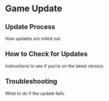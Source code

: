 # Game Update

## Update Process
How updates are rolled out.

## How to Check for Updates
Instructions to see if you’re on the latest version.

## Troubleshooting
What to do if the update fails.